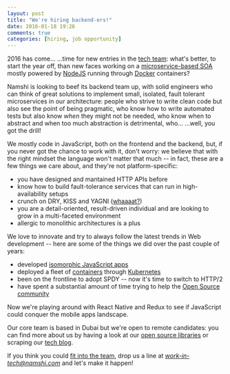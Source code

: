```yaml
---
layout: post
title: "We're hiring backend-ers!"
date: 2016-01-18 19:26
comments: true
categories: [hiring, job opportunity]
---
```


2016 has come...   ...time for new entries in the
[tech team](/team): what's better, to start the year
off, than new faces working on a [microservice-based SOA](http://martinfowler.com/articles/microservices.html)
mostly powered by [NodeJS](https://nodejs.org/en/) running
through [Docker](https://www.docker.com/) containers?

<!-- more -->

Namshi is looking to beef its backend team up, with
solid engineers who can think of great solutions to
implement small, isolated, fault tolerant microservices
in our architecture: people who strive to write clean
code but also see the point of being pragmatic, who
know how to write automated tests but also know *when*
they might not be needed, who know when to abstract and
when too much abstraction is detrimental, who...
...well, you got the drill!

We mostly code in JavaScript, both on the frontend and
the backend, but, if you never got the chance to work with
it, don't worry: we believe that with the right mindset the
language won't matter that much -- in fact, these are a few
things we care about, and they're not platform-specific:

* you have designed and mantained HTTP APIs before
* know how to build fault-tolerance services that can run in high-availability setups
* crunch on DRY, KISS and YAGNI ([whaaaat?](http://www.itexico.com/blog/bid/99765/Software-Development-KISS-YAGNI-DRY-3-Principles-to-simplify-your-life))
* you are a detail-oriented, result-driven individual and are looking to grow in a multi-faceted environment
* allergic to monolithic architectures is a plus

We love to innovate and try to always follow the latest
trends in Web development -- here are some of the things
we did over the past couple of years:

* developed [isomorphic JavaScript apps](http://www.slideshare.net/unlucio/back-to-the-future-isomorphic-javascript-applications)
* deployed a fleet of [containers](https://www.docker.com/) through [Kubernetes](http://kubernetes.io/)
* been on the frontline to adopt SPDY -- now it's time to switch to HTTP/2
* have spent a substantial amount of time trying to help the [Open Source community](https://github.com/namshi)

Now we're playing around with React Native and Redux to see
if JavaScript could conquer the mobile apps landscape.

Our core team is based in Dubai but we're open to remote
candidates: you can find more about us by having a look
at our [open source libraries](https://github.com/namshi) or
scraping our [tech blog](http://tech.namshi.io).

If you think you could [fit into the team](http://tech.namshi.io/join-us/), drop us a line
at *work-in-tech@namshi.com* and let's make it happen!
